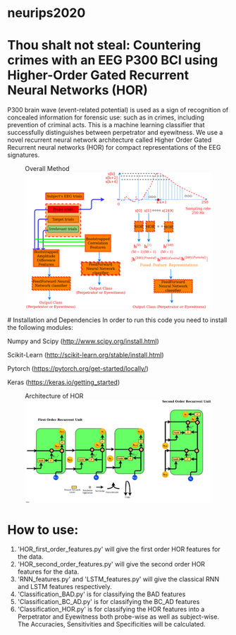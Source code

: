 # neurips2020
# Thou shalt not steal: Countering crimes with an EEG P300 BCI using Higher-Order Gated Recurrent Neural Networks (HOR)
P300 brain wave (event-related potential) is used as a sign of recognition of concealed information for forensic use: such as in crimes, including prevention of criminal acts. This is a machine learning classifier that successfully distinguishes between perpetrator and eyewitness. We use a novel recurrent neural network architecture called Higher Order Gated Recurrent neural networks (HOR) for compact representations of the EEG signatures.

<figure>
  <figcaption>Overall Method</figcaption>
  <img src="FullblockDiagram.png" alt="my alt text"/>
</figure>
# Installation and Dependencies
In order to run this code you need to install the following modules:

Numpy and Scipy (http://www.scipy.org/install.html)

Scikit-Learn (http://scikit-learn.org/stable/install.html)

Pytorch (https://pytorch.org/get-started/locally/)

Keras (https://keras.io/getting_started)

<figure>
  <figcaption>Architecture of HOR</figcaption>
  <img src="HOR_RNN.png" alt="my alt text"/>
</figure>

# How to use:
1. 'HOR_first_order_features.py' will give the first order HOR features for the data.
2. 'HOR_second_order_features.py' will give the second order HOR features for the data.
3. 'RNN_features.py' and 'LSTM_features.py' will give the classical RNN and LSTM features respectively.
4. 'Classification_BAD.py' is for classifying the BAD features
5. 'Classification_BC_AD.py' is for classifying the BC_AD features
6. 'Classification_HOR.py' is for classifying the HOR features into a Perpetrator and Eyewitness both probe-wise as well as subject-wise. The Accuracies, Sensitivities and Specificities will be calculated.
